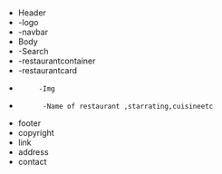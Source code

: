 # 
 * Header
 * -logo
 * -navbar
 * Body
 * -Search
 * -restaurantcontainer
 *    -restaurantcard
 *          -Img
 *           -Name of restaurant ,starrating,cuisineetc
 * footer
 * copyright
 * link
 * address
 * contact
 